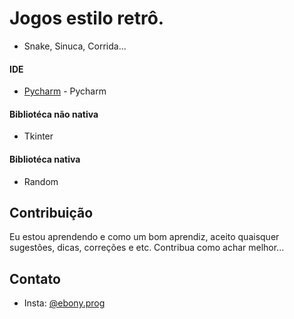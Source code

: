 # Jogos estilo retrô.
* Snake, Sinuca, Corrida...

#### IDE
* [Pycharm](https://www.jetbrains.com/pycharm/download/#section=linux) - Pycharm
#### Bibliotéca não nativa
* Tkinter
#### Bibliotéca nativa
* Random

## Contribuição
Eu estou aprendendo e como um bom aprendiz, aceito quaisquer sugestões, dicas, correções e etc. 
Contribua como achar melhor...

## Contato
* Insta: [@ebony.prog](https://www.instagram.com/ebony_prog/)
